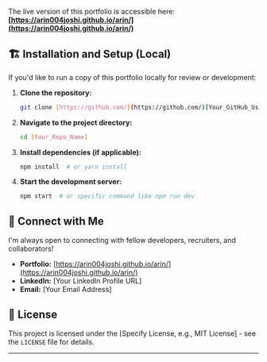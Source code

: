 The live version of this portfolio is accessible here: **[https://arin004joshi.github.io/arin/](https://arin004joshi.github.io/arin/)**

## 🏗️ Installation and Setup (Local)

If you'd like to run a copy of this portfolio locally for review or development:

1.  **Clone the repository:**
    ```bash
    git clone [https://github.com/](https://github.com/)[Your_GitHub_Username]/[Your_Repo_Name].git
    ```
2.  **Navigate to the project directory:**
    ```bash
    cd [Your_Repo_Name]
    ```
3.  **Install dependencies (if applicable):**
    ```bash
    npm install  # or yarn install
    ```
4.  **Start the development server:**
    ```bash
    npm start  # or specific command like npm run dev
    ```

## 🤝 Connect with Me

I'm always open to connecting with fellow developers, recruiters, and collaborators!

* **Portfolio:** [https://arin004joshi.github.io/arin/](https://arin004joshi.github.io/arin/)
* **LinkedIn:** [Your LinkedIn Profile URL]
* **Email:** [Your Email Address]

## 📜 License

This project is licensed under the [Specify License, e.g., MIT License] - see the `LICENSE` file for details.

---
